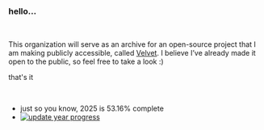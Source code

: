 ### hello...

<br/>

This organization will serve as an archive for an open-source project that I am making publicly accessible, called [Velvet](https://github.com/velve-t/core). I believe I’ve already made it open to the public, so feel free to take a look :)

that's it

<br/>

- just so you know, 2025 is 53.16% complete
- [![update year progress](https://github.com/velve-t/.github/actions/workflows/main.yml/badge.svg?event=schedule)](https://github.com/velve-t/.github/actions/workflows/main.yml)